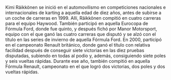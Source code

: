 Kimi Räikkönen se inició en el automovilismo en
competiciones nacionales e internacionales de karting a aquella edad de
diez años, antes de subirse a un coche de carreras
en 1999. Allí, Räikkönen compitió en cuatro carreras para el
equipo Haywood. También participó en aquella Eurocopa de Fórmula Ford,
donde fue quinto, y después fichó por Manor Motorsport, equipo con
el que ganó las cuatro carreras que disputó y se alzó con el título
en las series de invierno de aquella Fórmula Ford. En 2000, participó en
el campeonato Renault británico, donde ganó el título con
relativa facilidad después de conseguir siete victorias en las
diez pruebas disputadas, subiendo en todas al podio y,
además, consiguiendo siete poles y seis vueltas rápidas. Durante
ese año, también compitió en aquella Fórmula Renault, campeonato en el
que logró dos victorias, dos poles y dos vueltas rápidas.
